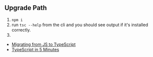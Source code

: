 ## Upgrade Path
1. `npm i`
2. run `tsc --help` from the cli and you should see output if it's installed correctly.
3. 

- [Migrating from JS to TypeScript](https://www.typescriptlang.org/docs/handbook/migrating-from-javascript.html)
- [TypeScript in 5 Minutes](https://www.typescriptlang.org/docs/handbook/typescript-in-5-minutes.html)